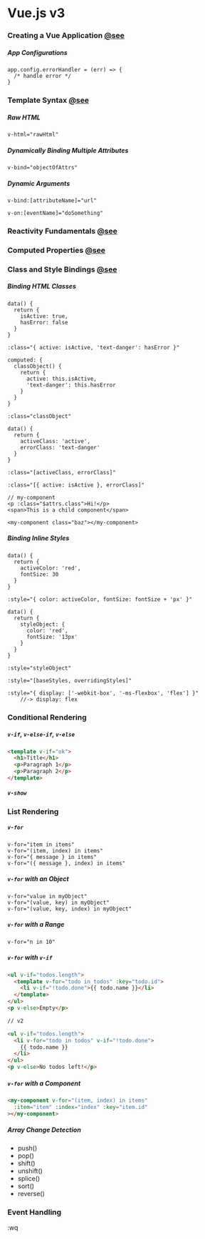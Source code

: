 # Vue.js v3

### Creating a Vue Application [@see](https://vuejs.org/guide/essentials/application.html)

##### App Configurations
```
app.config.errorHandler = (err) => {
  /* handle error */
}
```

### Template Syntax [@see](https://vuejs.org/guide/essentials/template-syntax.html)

##### Raw HTML
```
v-html="rawHtml"
```
##### Dynamically Binding Multiple Attributes
```
v-bind="objectOfAttrs"
```
##### Dynamic Arguments
```
v-bind:[attributeName]="url"
```
```
v-on:[eventName]="doSomething"
```

### Reactivity Fundamentals [@see](https://vuejs.org/guide/essentials/reactivity-fundamentals.html)

### Computed Properties [@see](https://vuejs.org/guide/essentials/computed.html)

### Class and Style Bindings [@see](https://vuejs.org/guide/essentials/class-and-style.html)

##### Binding HTML Classes
```
data() {
  return {
    isActive: true,
    hasError: false
  }
}

:class="{ active: isActive, 'text-danger': hasError }"
```
```
computed: {
  classObject() {
    return {
      active: this.isActive,
      'text-danger': this.hasError
    }
  }
}

:class="classObject"
```
```
data() {
  return {
    activeClass: 'active',
    errorClass: 'text-danger'
  }
}

:class="[activeClass, errorClass]"
```
```
:class="[{ active: isActive }, errorClass]"
```
```
// my-component
<p :class="$attrs.class">Hi!</p>
<span>This is a child component</span>

<my-component class="baz"></my-component>
```

##### Binding Inline Styles
```
data() {
  return {
    activeColor: 'red',
    fontSize: 30
  }
}

:style="{ color: activeColor, fontSize: fontSize + 'px' }"
```
```
data() {
  return {
    styleObject: {
      color: 'red',
      fontSize: '13px'
    }
  }
}

:style="styleObject"
```
```
:style="[baseStyles, overridingStyles]"
```
```
:style="{ display: ['-webkit-box', '-ms-flexbox', 'flex'] }"
    //-> display: flex
```

### Conditional Rendering

##### `v-if`, `v-else-if`, `v-else`
```html
<template v-if="ok">
  <h1>Title</h1>
  <p>Paragraph 1</p>
  <p>Paragraph 2</p>
</template>
```
##### `v-show`

### List Rendering

##### `v-for`
```
v-for="item in items"
v-for="(item, index) in items"
v-for="{ message } in items"
v-for="({ message }, index) in items"
```
##### `v-for` with an Object
```
v-for="value in myObject"
v-for="(value, key) in myObject"
v-for="(value, key, index) in myObject"
```
##### `v-for` with a Range
```
v-for="n in 10"
```
##### `v-for` with `v-if`
```html
<ul v-if="todos.length">
  <template v-for="todo in todos" :key="todo.id">
    <li v-if="!todo.done">{{ todo.name }}</li>
  </template>
</ul>
<p v-else>Empty</p>
```
```html
// v2

<ul v-if="todos.length">
  <li v-for="todo in todos" v-if="!todo.done">
    {{ todo.name }}
  </li>
</ul>
<p v-else>No todos left!</p>
```
##### `v-for` with a Component
```html
<my-component v-for="(item, index) in items"
  :item="item" :index="index" :key="item.id"
></my-component>
```
##### Array Change Detection
- push()
- pop()
- shift()
- unshift()
- splice()
- sort()
- reverse()

### Event Handling



:wq